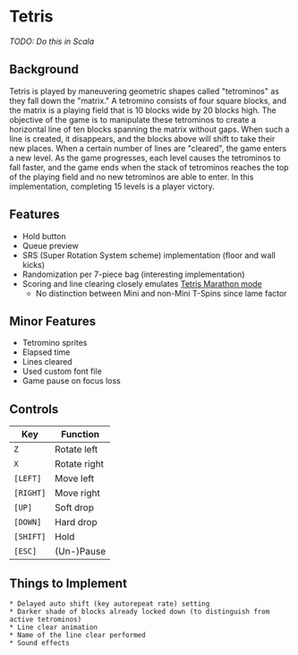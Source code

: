 Tetris
======
_TODO: Do this in Scala_

Background
----------
Tetris is played by maneuvering geometric shapes called "tetrominos" as they
fall down the "matrix." A tetromino consists of four square blocks, and the 
matrix is a playing field that is 10 blocks wide by 20 blocks high. The 
objective of the game is to manipulate these tetrominos to create a horizontal 
line of ten blocks spanning the matrix without gaps. When such a line is 
created, it disappears, and the blocks above will shift to take their new 
places. When a certain number of lines are "cleared", the game enters a new 
level. As the game progresses, each level causes the tetrominos to fall faster, 
and the game ends when the stack of tetrominos reaches the top of the playing 
field and no new tetrominos are able to enter. In this implementation, 
completing 15 levels is a player victory. 


Features
--------

* Hold button
* Queue preview
* SRS (Super Rotation System scheme) implementation (floor and wall kicks)
* Randomization per 7-piece bag (interesting implementation)
* Scoring and line clearing closely emulates <a href="http://www.tetrisfriends.com/help/tips_appendix.php#scoringchart">Tetris Marathon mode</a>
	* No distinction between Mini and non-Mini T-Spins since lame factor
	

Minor Features
--------------

* Tetromino sprites
* Elapsed time
* Lines cleared
* Used custom font file
* Game pause on focus loss
	

Controls
-------- 

| Key       | Function     |
| --------- | ------------ |
| `Z`       | Rotate left  |
| `X`       | Rotate right |
| `[LEFT]`  | Move left    |
| `[RIGHT]` | Move right   |
| `[UP]`    | Soft drop    |
| `[DOWN]`  | Hard drop    |
| `[SHIFT]` | Hold         |
| `[ESC]`   | (Un-)Pause   |


Things to Implement
-------------------
    * Delayed auto shift (key autorepeat rate) setting 
    * Darker shade of blocks already locked down (to distinguish from active tetrominos)
    * Line clear animation
    * Name of the line clear performed
    * Sound effects
  
  
